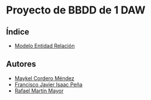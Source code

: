 <div align="justify";>

# Proyecto de BBDD de 1 DAW

## Índice
- [Modelo Entidad Relación](/modelo-er/)
## Autores

- [Maykel Cordero Méndez]()
- [Francisco Javier Isaac Peña]()
- [Rafael Martín Mayor](https://github.com/RafaelMayor)


</div>